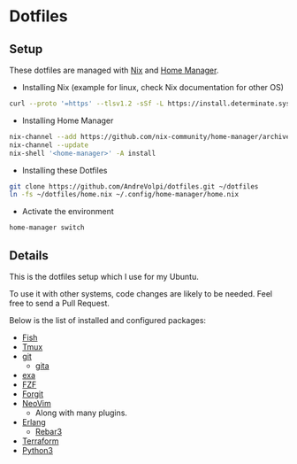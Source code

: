# Dotfiles

## Setup

These dotfiles are managed with [Nix](https://nixos.org/) and [Home Manager](https://github.com/nix-community/home-manager).

- Installing Nix (example for linux, check Nix documentation for other OS)
```sh
curl --proto '=https' --tlsv1.2 -sSf -L https://install.determinate.systems/nix | sh -s -- install
```

- Installing Home Manager
```sh
nix-channel --add https://github.com/nix-community/home-manager/archive/release-23.05.tar.gz home-manager
nix-channel --update
nix-shell '<home-manager>' -A install
```

- Installing these Dotfiles
```sh
git clone https://github.com/AndreVolpi/dotfiles.git ~/dotfiles
ln -fs ~/dotfiles/home.nix ~/.config/home-manager/home.nix
```

- Activate the environment
```sh
home-manager switch
```

## Details

This is the dotfiles setup which I use for my Ubuntu.

To use it with other systems, code changes are likely to be needed. Feel free to send a Pull Request.

Below is the list of installed and configured packages:

- [Fish](https://fishshell.com)
- [Tmux](https://github.com/tmux/tmux)
- [git](https://git-scm.com/)
  - [gita](https://github.com/nosarthur/gita)
- [exa](https://the.exa.website)
- [FZF](https://github.com/junegunn/fzf)
- [Forgit](https://github.com/wfxr/forgit)
- [NeoVim](http://neovim.io/)
  - Along with many plugins.
- [Erlang](https://www.erlang.org)
  - [Rebar3](https://github.com/erlang/rebar3)
- [Terraform](https://www.terraform.io/)
- [Python3](https://www.python.org/)
